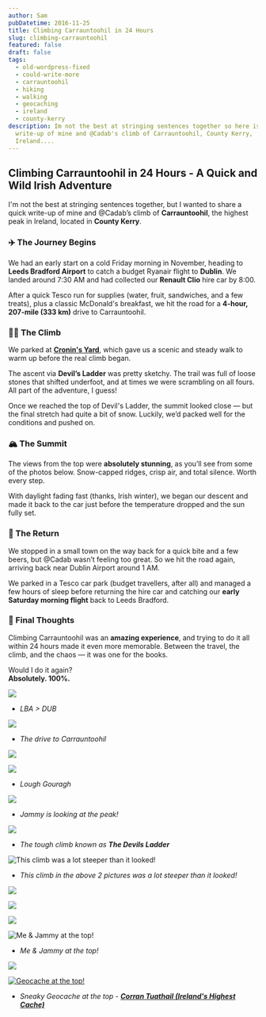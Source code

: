 ```yaml
---
author: Sam
pubDatetime: 2016-11-25
title: Climbing Carrauntoohil in 24 Hours
slug: climbing-carrauntoohil
featured: false
draft: false
tags:
  - old-wordpress-fixed
  - could-write-more
  - carrauntoohil
  - hiking
  - walking
  - geocaching
  - ireland
  - county-kerry
description: Im not the best at stringing sentences together so here is a little
  write-up of mine and @Cadab's climb of Carrauntoohil, County Kerry,
  Ireland....
---
```

## Climbing Carrauntoohil in 24 Hours - A Quick and Wild Irish Adventure

I'm not the best at stringing sentences together, but I wanted to share a quick write-up of mine and @Cadab’s climb of **Carrauntoohil**, the highest peak in Ireland, located in **County Kerry**.

### ✈️ The Journey Begins

We had an early start on a cold Friday morning in November, heading to **Leeds Bradford Airport** to catch a budget Ryanair flight to **Dublin**. We landed around 7:30 AM and had collected our **Renault Clio** hire car by 8:00.

After a quick Tesco run for supplies (water, fruit, sandwiches, and a few treats), plus a classic McDonald's breakfast, we hit the road for a **4-hour, 207-mile (333 km)** drive to Carrauntoohil.

### 🚶‍♂️ The Climb

We parked at [**Cronin's Yard**](https://maps.app.goo.gl/ztysBVPr7aiK3zdR9), which gave us a scenic and steady walk to warm up before the real climb began.

The ascent via **Devil’s Ladder** was pretty sketchy. The trail was full of loose stones that shifted underfoot, and at times we were scrambling on all fours. All part of the adventure, I guess!

Once we reached the top of Devil's Ladder, the summit looked close — but the final stretch had quite a bit of snow. Luckily, we’d packed well for the conditions and pushed on.

### 🏔 The Summit

The views from the top were **absolutely stunning**, as you’ll see from some of the photos below. Snow-capped ridges, crisp air, and total silence. Worth every step.

With daylight fading fast (thanks, Irish winter), we began our descent and made it back to the car just before the temperature dropped and the sun fully set.

### 🍻 The Return

We stopped in a small town on the way back for a quick bite and a few beers, but @Cadab wasn’t feeling too great. So we hit the road again, arriving back near Dublin Airport around 1 AM.

We parked in a Tesco car park (budget travellers, after all) and managed a few hours of sleep before returning the hire car and catching our **early Saturday morning flight** back to Leeds Bradford.

### 🙌 Final Thoughts

Climbing Carrauntoohil was an **amazing experience**, and trying to do it all within 24 hours made it even more memorable. Between the travel, the climb, and the chaos — it was one for the books.

Would I do it again?  
**Absolutely. 100%.**

![](/assets/2016/2016-11-25-climbing-carauntoohil-IMG_6105.JPG)

*   _LBA > DUB_
    

![](/assets/2016/2016-11-25-climbing-carauntoohil-IMG_6110.JPG)

*   _The drive to Carrauntoohil_
    

![](/assets/2016/2016-11-25-climbing-carauntoohil-IMG_6114.JPG)

![](/assets/2016/2016-11-25-climbing-carauntoohil-IMG_6120.JPG)

*   _Lough Gouragh_
    

![](/assets/2016/2016-11-25-climbing-carauntoohil-IMG_6118.JPG)

*   _Jammy is looking at the peak!_
    

![](/assets/2016/2016-11-25-climbing-carauntoohil_31252898045_o.jpg)

*   _The tough climb known as_ **_The Devils Ladder_**
    

![This climb was a lot steeper than it looked!](/assets/2016/2016-11-25-climbing-carauntoohil-IMG_6126.JPG)

*   _This climb in the above 2 pictures was a lot steeper than it looked!_
    

![](/assets/2016/2016-11-25-climbing-carauntoohil-IMG_6131.JPG)

![](/assets/2016/2016-11-25-climbing-carauntoohil-IMG_6129.JPG)

![](/assets/2016/2016-11-25-climbing-carauntoohil-IMG_6153.JPG)

![Me & Jammy at the top!](/assets/2016/2016-11-25-climbing-carauntoohil-IMG_6145.JPG)

*   _Me & Jammy at the top!_
    

![](/assets/2016/2016-11-25-climbing-carauntoohil-IMG_6133.JPG)

[![Geocache at the top!](/assets/2016/2016-11-25-climbing-carauntoohil-IMG_6142.JPG)](https://coord.info/GCJ39P)

*   _Sneaky Geocache at the top -_ [**_Corran Tuathail (Ireland's Highest Cache)_**](https://coord.info/GCJ39P)